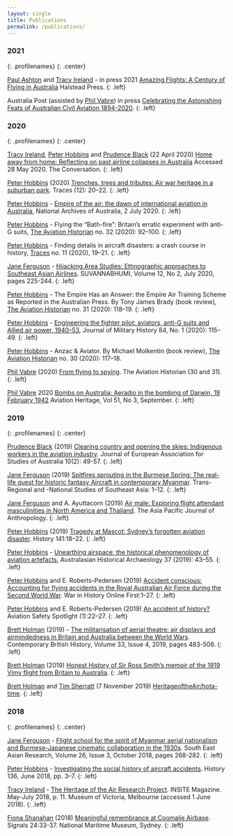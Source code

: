 ```yaml
---
layout: single
title: Publications
permalink: /publications/
---
```


### 2021
{: .profilenames}
{: .center}

[Paul Ashton](http://www.heritageoftheair.org.au/profiles/PaulAshton/) and [Tracy Ireland](http://www.heritageoftheair.org.au/profiles/TracyIreland/) - in press 2021 [Amazing Flights: A Century of Flying in Australia](http://halsteadpress.com.au/site/) Halstead Press.
{: .left}

Australia Post (assisted by [Phil Vabre](http://www.heritageoftheair.org.au/profiles/PhilVabre/)) in press [Celebrating the Astonishing Feats of Australian Civil Aviation 1894-2020](https://auspost.com.au/shop/product/celebrating-the-astonishing-feats-australian-civil-aviation-1894-2020-0318523).
{: .left}

### 2020
{: .profilenames}
{: .center}

[Tracy Ireland](http://www.heritageoftheair.org.au/profiles/TracyIreland/), [Peter Hobbins](http://www.heritageoftheair.org.au/profiles/PeterHobbins/) and [Prudence Black](http://www.heritageoftheair.org.au/profiles/PrudenceBlack/) (22 April 2020) [Home away from home: Reflecting on past airline collapses in Australia](https://theconversation.com/home-away-from-home-reflecting-on-past-airline-collapses-in-australia-136840) Accessed 28 May 2020. The Conversation.
{: .left}  

[Peter Hobbins](http://www.heritageoftheair.org.au/profiles/PeterHobbins/) (2020) [Trenches, trees and tributes: Air war heritage in a suburban park](www.tracesmagazine.com.au). Traces (12): 20–22.
{: .left}

[Peter Hobbins](http://www.heritageoftheair.org.au/profiles/PeterHobbins/) - [Empire of the air: the dawn of international aviation in Australia](https://www.naa.gov.au/blog/empire-air-dawn-international-aviation-australia), National Archives of Australia, 2 July 2020.
{: .left}

[Peter Hobbins](http://www.heritageoftheair.org.au/profiles/PeterHobbins/) - Flying the “Bath-fire”: Britain’s erratic experiment with anti-G suits, [The Aviation Historian](http://www.theaviationhistorian.com/index.htm) no. 32 (2020): 92–100.
{: .left}

[Peter Hobbins](http://www.heritageoftheair.org.au/profiles/PeterHobbins/) - Finding details in aircraft disasters: a crash course in history, [Traces](http://www.tracesmagazine.com.au/) no. 11 (2020), 19–21.
{: .left}

[Jane Ferguson](http://www.heritageoftheair.org.au/profiles/JaneFerguson/) - [Hijacking Area Studies: Ethnographic approaches to Southeast Asian Airlines](https://doi.org/10.22801/svn.2020.12.2.225). SUVANNABHUMI, Volume 12, No 2, July 2020, pages 225-244. 
{: .left}

[Peter Hobbins](http://www.heritageoftheair.org.au/profiles/PeterHobbins/) - The Empire Has an Answer: the Empire Air Training Scheme as Reported in the Australian Press. By Tony James Brady (book review), [The Aviation Historian](http://www.theaviationhistorian.com/index.htm) no. 31 (2020): 118–19.
{: .left}

[Peter Hobbins](http://www.heritageoftheair.org.au/profiles/PeterHobbins/) - [Engineering the fighter pilot: aviators, anti-G suits and Allied air power, 1940–53](https://www.smh-hq.org/jmh/jmhvols/841.html), Journal of Military History 84, No. 1 (2020): 115–49.
{: .left}

[Peter Hobbins](http://www.heritageoftheair.org.au/profiles/PeterHobbins/) - Anzac & Aviator. By Michael Molkentin (book review), [The Aviation Historian](http://www.theaviationhistorian.com/index.htm) no. 30 (2020): 117–18.

[Phil Vabre](http://www.heritageoftheair.org.au/profiles/PhilVabre/) (2020) [From flying to spying](http://www.theaviationhistorian.com/). The Aviation Historian (30 and 31).
{: .left}

[Phil Vabre](http://www.heritageoftheair.org.au/profiles/PhilVabre/) 2020 [Bombs on Australia: Aeradio in the bombing of Darwin, 19 February 1942](http://www.ahsa.org.au/publications.html) Aviation Heritage, Vol 51, No 3, September.
{: .left}

### 2019
{: .profilenames}
{: .center}

[Prudence Black](http://www.heritageoftheair.org.au/profiles/PrudenceBlack/) (2019) [Clearing country and opening the skies: Indigenous workers in the aviation industry](http://www.australianstudies.eu/?p=1427). Journal of European Association for Studies of Australia 10(2): 49-57.
{: .left}

[Jane Ferguson](http://www.heritageoftheair.org.au/profiles/JaneFerguson/) (2019) [Spitfires sprouting in the Burmese Spring: The real-life quest for historic fantasy Aircraft in contemporary Myanmar](https://doi.org/10.1017/trn.2019.11). Trans-Regional and -National Studies of Southeast Asia: 1–12.
{: .left}

[Jane Ferguson](http://www.heritageoftheair.org.au/profiles/JaneFerguson/) and A. Ayuttacorn (2019) [Air male: Exploring flight attendant masculinities in North America and Thailand](https://doi.org/10.1080/14442213.2019.1634137). The Asia Pacific Journal of Anthropology.
{: .left}

[Peter Hobbins](http://www.heritageoftheair.org.au/profiles/PeterHobbins/) (2019) [Tragedy at Mascot: Sydney’s forgotten aviation disaster](https://www.rahs.org.au/). History 141:18–22.
{: .left}

[Peter Hobbins](http://www.heritageoftheair.org.au/profiles/PeterHobbins/) - [Unearthing airspace: the historical phenomenology of aviation artefacts](https://search.informit.com.au/documentSummary;dn=904431496252695;res=IELHSS), Australasian Historical Archaeology 37 (2019): 43–55.
{: .left}

[Peter Hobbins](http://www.heritageoftheair.org.au/profiles/PeterHobbins/) and E. Roberts-Pedersen (2019) [Accident conscious: Accounting for flying accidents in the Royal Australian Air Force during the Second World War](https://doi.org/10.1177/0968344519837306). War in History Online First:1–27.
{: .left}

[Peter Hobbins](http://www.heritageoftheair.org.au/profiles/PeterHobbins/) and E. Roberts-Pedersen (2019) [An accident of history?](https://www.defence.gov.au/DASP/Docs/Media/Spotlight/Spotlight0119.pdf) Aviation Safety Spotlight (1):22–27.
{: .left}

[Brett Holman](http://www.heritageoftheair.org.au/profiles/BrettHolman/) (2019) - [The militarisation of aerial theatre: air displays and airmindedness in Britain and Australia between the World Wars](https://doi.org/10.1080/13619462.2018.1519430). Contemporary British History, Volume 33, Issue 4, 2019, pages 483-506.
{: .left}

[Brett Holman](http://www.heritageoftheair.org.au/profiles/BrettHolman/) (2019) [Honest History of Sir Ross Smith’s memoir of the 1919 Vimy flight from Britain to Australia](http://honesthistory.net.au/wp/holman-brett-the-aeroplane-is-the-nearest-thing-to-animate-life-that-man-has-created-ross-smiths-1919-account-of-an-epic-flight/). 
{: .left}

[Brett Holman](http://www.heritageoftheair.org.au/profiles/BrettHolman/) and [Tim Sherratt](http://www.heritageoftheair.org.au/profiles/TimSherratt/) (7 November 2019) [HeritageoftheAir/hota-time](https://doi.org/10.5281/zenodo.3532159).
{: .left}

### 2018
{: .profilenames}
{: .center}

[Jane Ferguson](http://www.heritageoftheair.org.au/profiles/JaneFerguson/) - [Flight school for the spirit of Myanmar aerial nationalism and Burmese-Japanese cinematic collaboration in the 1930s](https://doi.org/10.1177/0967828X18793046). South East Asian Research, Volume 26, Issue 3, October 2018, pages 268-282.
{: .left}

[Peter Hobbins](http://www.heritageoftheair.org.au/profiles/PeterHobbins/) - [Investigating the social history of aircraft accidents](https://www.academia.edu/38186814/Investigating_the_social_history_of_aircraft_accidents). History 136, June 2018, pp. 3–7.
{: .left}

[Tracy Ireland](http://www.heritageoftheair.org.au/profiles/TracyIreland/) - [The Heritage of the Air Research Project](https://mavic.asn.au/insite/editions?ed=12732). INSITE Magazine. May-July 2018, p. 11. Museum of Victoria, Melbourne
(accessed 1 June 2018).
{: .left}

[Fiona Shanahan](http://www.heritageoftheair.org.au/profiles/FionaShanahan/) (2018) [Meaningful remembrance at Coomalie Airbase](https://issuu.com/anmmuseum/docs/signals124_spreads). Signals 24:33-37. National Maritime Museum, Sydney. 
{: .left}
